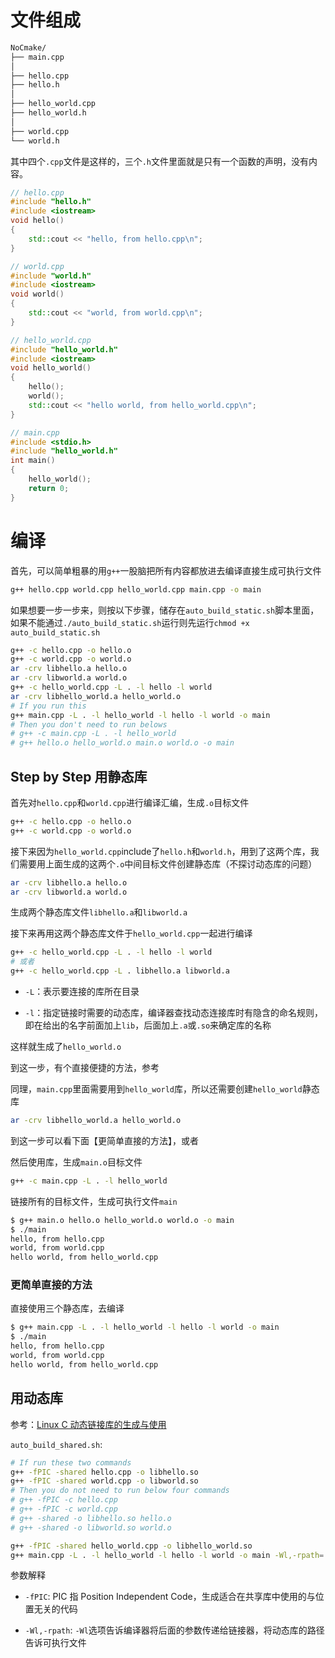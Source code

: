 # 文件组成

```Bash
NoCmake/
├── main.cpp
│
├── hello.cpp
├── hello.h
│
├── hello_world.cpp
├── hello_world.h
│
├── world.cpp
└── world.h
```

其中四个`.cpp`文件是这样的，三个`.h`文件里面就是只有一个函数的声明，没有内容。

```C++
// hello.cpp
#include "hello.h"
#include <iostream>
void hello()
{
    std::cout << "hello, from hello.cpp\n";
}
```

```cpp
// world.cpp
#include "world.h"
#include <iostream>
void world()
{
    std::cout << "world, from world.cpp\n";
}
```

```cpp
// hello_world.cpp
#include "hello_world.h"
#include <iostream>
void hello_world()
{
    hello();
    world();
    std::cout << "hello world, from hello_world.cpp\n";
}
```


```cpp
// main.cpp
#include <stdio.h>
#include "hello_world.h"
int main()
{
    hello_world();
    return 0;
}
```

# 编译

首先，可以简单粗暴的用`g++`一股脑把所有内容都放进去编译直接生成可执行文件

```Bash
g++ hello.cpp world.cpp hello_world.cpp main.cpp -o main
```

如果想要一步一步来，则按以下步骤，储存在`auto_build_static.sh`脚本里面，如果不能通过`./auto_build_static.sh`运行则先运行`chmod +x auto_build_static.sh`

```Bash
g++ -c hello.cpp -o hello.o
g++ -c world.cpp -o world.o
ar -crv libhello.a hello.o
ar -crv libworld.a world.o
g++ -c hello_world.cpp -L . -l hello -l world
ar -crv libhello_world.a hello_world.o
# If you run this
g++ main.cpp -L . -l hello_world -l hello -l world -o main
# Then you don't need to run belows
# g++ -c main.cpp -L . -l hello_world
# g++ hello.o hello_world.o main.o world.o -o main
```

## Step by Step 用静态库

首先对`hello.cpp`和`world.cpp`进行编译汇编，生成`.o`目标文件

```Bash
g++ -c hello.cpp -o hello.o
g++ -c world.cpp -o world.o
```

接下来因为`hello_world.cpp`include了`hello.h`和`world.h`，用到了这两个库，我们需要用上面生成的这两个`.o`中间目标文件创建静态库（不探讨动态库的问题）

```Bash
ar -crv libhello.a hello.o
ar -crv libworld.a world.o
```

生成两个静态库文件`libhello.a`和`libworld.a`

接下来再用这两个静态库文件于`hello_world.cpp`一起进行编译

```Bash
g++ -c hello_world.cpp -L . -l hello -l world
# 或者
g++ -c hello_world.cpp -L . libhello.a libworld.a
```

- `-L`：表示要连接的库所在目录

- `-l`：指定链接时需要的动态库，编译器查找动态连接库时有隐含的命名规则，即在给出的名字前面加上`lib`，后面加上`.a`或`.so`来确定库的名称

这样就生成了`hello_world.o`

到这一步，有个直接便捷的方法，参考

同理，`main.cpp`里面需要用到`hello_world`库，所以还需要创建`hello_world`静态库

```Bash
ar -crv libhello_world.a hello_world.o
```

到这一步可以看下面【更简单直接的方法】，或者

然后使用库，生成`main.o`目标文件

```Bash
g++ -c main.cpp -L . -l hello_world
```

链接所有的目标文件，生成可执行文件`main`

```Bash
$ g++ main.o hello.o hello_world.o world.o -o main
$ ./main
hello, from hello.cpp
world, from world.cpp
hello world, from hello_world.cpp
```

### 更简单直接的方法

直接使用三个静态库，去编译

```Bash
$ g++ main.cpp -L . -l hello_world -l hello -l world -o main
$ ./main
hello, from hello.cpp
world, from world.cpp
hello world, from hello_world.cpp
```

## 用动态库

参考：[Linux C 动态链接库的生成与使用](https://fanjunyu.com/posts/62d7ab61/)

`auto_build_shared.sh`: 

```Bash
# If run these two commands
g++ -fPIC -shared hello.cpp -o libhello.so
g++ -fPIC -shared world.cpp -o libworld.so
# Then you do not need to run below four commands
# g++ -fPIC -c hello.cpp
# g++ -fPIC -c world.cpp
# g++ -shared -o libhello.so hello.o
# g++ -shared -o libworld.so world.o

g++ -fPIC -shared hello_world.cpp -o libhello_world.so
g++ main.cpp -L . -l hello_world -l hello -l world -o main -Wl,-rpath=.
```

参数解释

- `-fPIC`: PIC 指 Position Independent Code，生成适合在共享库中使用的与位置无关的代码

- `-Wl,-rpath`: `-Wl`选项告诉编译器将后面的参数传递给链接器，将动态库的路径告诉可执行文件